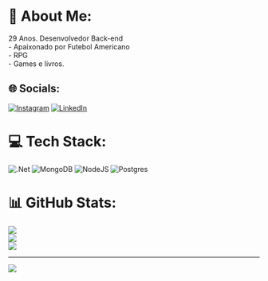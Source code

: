 # 💫 About Me:
29 Anos. Desenvolvedor Back-end<br>- Apaixonado por Futebol Americano<br>- RPG<br>- Games e livros.


## 🌐 Socials:
[![Instagram](https://img.shields.io/badge/Instagram-%23E4405F.svg?logo=Instagram&logoColor=white)](https://instagram.com/welley_igor) [![LinkedIn](https://img.shields.io/badge/LinkedIn-%230077B5.svg?logo=linkedin&logoColor=white)](https://linkedin.com/in/welley-igor-311855222) 

# 💻 Tech Stack:
![.Net](https://img.shields.io/badge/.NET-5C2D91?style=for-the-badge&logo=.net&logoColor=white) ![MongoDB](https://img.shields.io/badge/MongoDB-%234ea94b.svg?style=for-the-badge&logo=mongodb&logoColor=white) ![NodeJS](https://img.shields.io/badge/node.js-6DA55F?style=for-the-badge&logo=node.js&logoColor=white) ![Postgres](https://img.shields.io/badge/postgres-%23316192.svg?style=for-the-badge&logo=postgresql&logoColor=white)
# 📊 GitHub Stats:
![](https://github-readme-stats.vercel.app/api?username=WelleyIgor&theme=dark&hide_border=false&include_all_commits=false&count_private=false)<br/>
![](https://github-readme-streak-stats.herokuapp.com/?user=WelleyIgor&theme=dark&hide_border=false)<br/>
![](https://github-readme-stats.vercel.app/api/top-langs/?username=WelleyIgor&theme=dark&hide_border=false&include_all_commits=false&count_private=false&layout=compact)

---
[![](https://visitcount.itsvg.in/api?id=WelleyIgor&icon=0&color=0)](https://visitcount.itsvg.in)

<!-- Proudly created with GPRM ( https://gprm.itsvg.in ) -->
